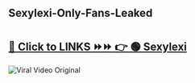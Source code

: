 
 ## Sexylexi-Only-Fans-Leaked

# <h2><a href="https://clipsfans.com/Sexylexi&ref=git">🔗 Click to LINKS ⏩⏩ 👉 🟢 Sexylexi </a></h2>

<a href="https://clipsfans.com/Sexylexi&ref=git" rel="nofollow" data-target="animated-image.originalLink"><img src="https://i.ibb.co.com/xMMVF88/686577567.gif" alt="Viral Video Original" style="max-width: 100%; display: inline-block;" data-target="animated-image.originalImage"></a>
